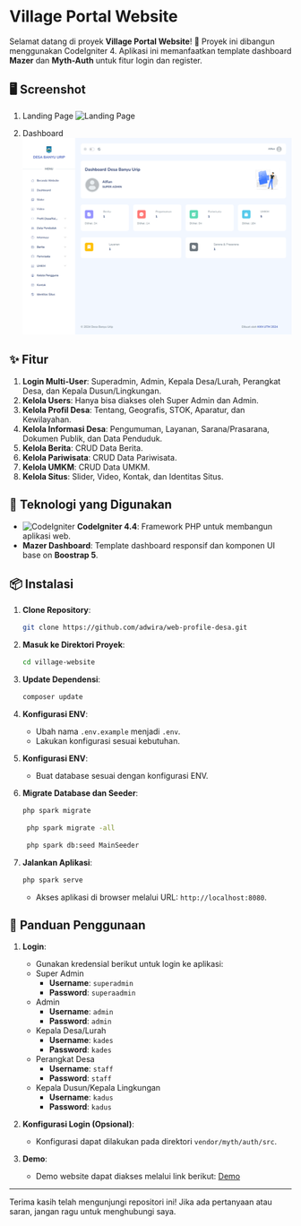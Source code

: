 # Village Portal Website

Selamat datang di proyek **Village Portal Website**! 🎉 Proyek ini dibangun menggunakan CodeIgniter 4. Aplikasi ini memanfaatkan template dashboard **Mazer** dan **Myth-Auth** untuk fitur login dan register.

## 🖥️ Screenshot

1. Landing Page
![Landing Page](public/assets/img/preview-1.png)

2. Dashboard
![Dashboard](public/assets/img/preview-2.png)

## ✨ Fitur

1. **Login Multi-User**: Superadmin, Admin, Kepala Desa/Lurah, Perangkat Desa, dan Kepala Dusun/Lingkungan.
2. **Kelola Users**: Hanya bisa diakses oleh Super Admin dan Admin.
3. **Kelola Profil Desa**: Tentang, Geografis, STOK, Aparatur, dan Kewilayahan.
4. **Kelola Informasi Desa**: Pengumuman, Layanan, Sarana/Prasarana, Dokumen Publik, dan Data Penduduk.
5. **Kelola Berita**: CRUD Data Berita.
6. **Kelola Pariwisata**: CRUD Data Pariwisata.
7. **Kelola UMKM**: CRUD Data UMKM.
8. **Kelola Situs**: Slider, Video, Kontak, dan Identitas Situs.

## 🚀 Teknologi yang Digunakan

- ![CodeIgniter](https://img.shields.io/badge/CodeIgniter-4.4-orange?style=flat-square&logo=codeigniter) **CodeIgniter 4.4**: Framework PHP untuk membangun aplikasi web.
- **Mazer Dashboard**: Template dashboard responsif dan komponen UI base on **Boostrap 5**.

## 📦 Instalasi

1. **Clone Repository**:
    ```bash
    git clone https://github.com/adwira/web-profile-desa.git
    ```

2. **Masuk ke Direktori Proyek**:
    ```bash
    cd village-website
    ```

3. **Update Dependensi**:
    ```bash
    composer update
    ```

4. **Konfigurasi ENV**:
    - Ubah nama `.env.example` menjadi `.env`.
    - Lakukan konfigurasi sesuai kebutuhan.

5. **Konfigurasi ENV**:
   - Buat database sesuai dengan konfigurasi ENV.

6. **Migrate Database dan Seeder**:
    ```bash
    php spark migrate
    ```

   ```bash
    php spark migrate -all 
    ```

   ```bash
    php spark db:seed MainSeeder
    ```

7. **Jalankan Aplikasi**:
    ```bash
    php spark serve
    ```
    - Akses aplikasi di browser melalui URL: `http://localhost:8080`.

## 📖 Panduan Penggunaan

1. **Login**:
   - Gunakan kredensial berikut untuk login ke aplikasi:
   - Super Admin
     - **Username**: `superadmin`
     - **Password**: `superaadmin`
   - Admin
     - **Username**: `admin`
     - **Password**: `admin`
   - Kepala Desa/Lurah
     - **Username**: `kades`
     - **Password**: `kades`
   - Perangkat Desa
     - **Username**: `staff`
     - **Password**: `staff`
   - Kepala Dusun/Kepala Lingkungan
     - **Username**: `kadus`
     - **Password**: `kadus`

2. **Konfigurasi Login (Opsional)**:
   - Konfigurasi dapat dilakukan pada direktori `vendor/myth/auth/src`.
  
3. **Demo**:
   - Demo website dapat diakses melalui link berikut: [Demo](http://my-public-project.infinityfreeapp.com/village-website/public/)

---

Terima kasih telah mengunjungi repositori ini! Jika ada pertanyaan atau saran, jangan ragu untuk menghubungi saya.
